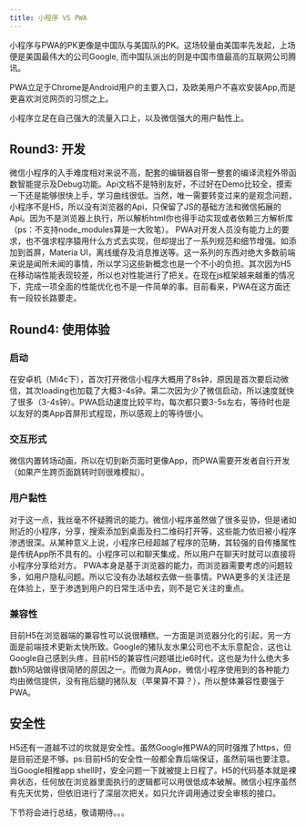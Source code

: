 ```yaml
---
title: 小程序 VS PWA
---
```


小程序与PWA的PK更像是中国队与美国队的PK。这场较量由美国率先发起，上场便是美国最伟大的公司Google, 而中国队派出的则是中国市值最高的互联网公司腾讯。

PWA立足于Chrome是Android用户的主要入口，及欧美用户不喜欢安装App,而是更喜欢浏览网页的习惯之上。

小程序立足在自己强大的流量入口上，以及微信强大的用户黏性上。

<!--more-->


## Round3: 开发

微信小程序的入手难度相对来说不高，配套的编辑器自带一整套的编译流程外带函数智能提示及Debug功能。Api文档不是特别友好，不过好在Demo比较全，摸索一下还是能够很快上手，学习曲线很低。当然，唯一需要转变过来的是观念问题，小程序不是H5，所以没有浏览器的Api，只保留了JS的基础方法和微信拓展的Api。因为不是浏览器上执行，所以解析html你也得手动实现或者依赖三方解析库（ps：不支持node_modules算是一大败笔）。
PWA对开发人员没有能力上的要求，也不强求程序猿用什么方式去实现，但却提出了一系列规范和细节增强。如添加到首屏，Materia UI，离线缓存及消息推送等。这一系列的东西对绝大多数前端来说是闻所未闻的事情，所以学习这些新概念也是一个不小的负担。其次因为H5在移动端性能表现较差，所以也对性能进行了把关。在现在js框架越来越重的情况下，完成一项全面的性能优化也不是一件简单的事。目前看来，PWA在这方面还有一段较长路要走。

## Round4: 使用体验

### 启动

在安卓机（Mi4c下），首次打开微信小程序大概用了8s钟，原因是首次要启动微信，其次loading也加载了大概3-4s钟。第二次因为少了微信启动，所以速度就快了很多（3-4s钟）。PWA启动速度比较平均，每次都只要3-5s左右，等待时也是以友好的类App首屏形式程现，所以感观上的等待很小。

### 交互形式

微信内置转场动画，所以在切到新页面时更像App，而PWA需要开发者自行开发（如果产生跨页面跳转时则很难模拟）。

### 用户黏性

对于这一点，我丝毫不怀疑腾讯的能力。微信小程序虽然做了很多妥协，但是诸如附近的小程序，分享，搜索添加到桌面及扫二维码打开等，这些能力依旧被小程序渗透很深。从某种意义上说，小程序已经超越了程序的范畴，其较强的自传播属性是传统App所不具有的。小程序可以和聊天集成，所以用户在聊天时就可以直接将小程序分享给对方。
PWA本身是基于浏览器的能力，而浏览器需要考虑的问题较多，如用户隐私问题。所以它没有办法越权去做一些事情。PWA更多的关注还是在体验上，至于渗透到用户的日常生活中去，则不是它关注的重点。

### 兼容性

目前H5在浏览器端的兼容性可以说很糟糕。一方面是浏览器分化的引起，另一方面是前端技术更新太快所致。Google的猪队友水果公司也不太乐意配合，这也让Google自己感到头疼，目前H5的兼容性问题堪比ie6时代，这也是为什么绝大多数h5网站做得很简陋的原因之一。而做为真App，微信小程序使用到的各种能力均由微信提供，没有拖后腿的猪队友（苹果算不算？），所以整体兼容性要强于PWA。

## 安全性

H5还有一道越不过的坎就是安全性。虽然Google推PWA的同时强推了https，但是目前还是不够。ps:目前H5的安全性一般都全靠后端保证，虽然前端也要注意。当Google相推app shell时，安全问题一下就被提上日程了。H5的代码基本就是裸奔状态，任何放在浏览器里面执行的逻辑都可以用很低成本破解。微信小程序虽然有先天优势，但依旧进行了深层次把关。如只允许调用通过安全审核的接口。

下节将会进行总结，敬请期待。。。
